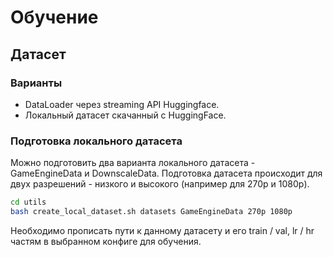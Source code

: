 # Обучение



## Датасет

### Варианты
- DataLoader через streaming API Huggingface.
- Локальный датасет скачанный с HuggingFace.

### Подготовка локального датасета
Можно подготовить два варианта локального датасета - GameEngineData и DownscaleData.
Подготовка датасета происходит для двух разрешений - низкого и высокого (например для 270p и 1080p).

```bash
cd utils
bash create_local_dataset.sh datasets GameEngineData 270p 1080p
```

Необходимо прописать пути к данному датасету и его train / val, lr / hr частям в выбранном конфиге для обучения.
